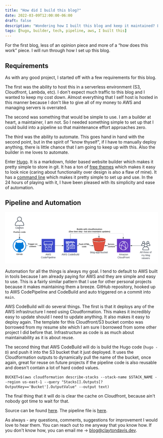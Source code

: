 ```yaml
---
title: "How did I build this blog?"
date: 2022-03-09T12:00:00-06:00
draft: false
description: "Wondering how I built this blog and keep it maintained? Look no farther"
tags: [hugo, builder, tech, pipeline, aws, I built this]
---
```


For the first blog, less of an opinion piece and more of a “how does this work” piece. I will run through how I set up this blog.

## Requirements

As with any good project, I started off with a few requirements for this blog. 

The first was the ability to host this in a serverless environment (S3, Cloudfront, Lambda, etc). I don't expect much traffic to this blog and I wanted to keep my cost down. Almost everything that I self host is hosted in this manner because I don't like to give all of my money to AWS and managing servers is overrated.

The second was something that would be simple to use. I am a builder at heart, a maintainer, I am not. So I needed something simple to set up that I could build into a pipeline so that maintenance effort approaches zero.

The third was the ability to automate. This goes hand in hand with the second point, but in the spirit of "know thyself", if I have to manually deploy anything, there is little chance that I am going to keep up with this. Also the builder in me loves to automate.

Enter [Hugo](https://gohugo.io/). It is a markdown, folder based website builder which makes it pretty simple to store in git. It has a ton of [free themes](https://themes.gohugo.io/) which makes it easy to look nice (caring about functionality over design is also a flaw of mine). It has a [command line](https://gohugo.io/commands/hugo/) which makes it pretty simple to set up and use. In the 24 hours of playing with it, I have been pleased with its simplicity and ease of automation.

## Pipeline and Automation

![Blog Pipeline](post01-feature-BlogPipeline.png)

Automation for all the things is always my goal. I tend to default to AWS built in tools because I am already paying for AWS and they are simple and easy to use. This is a fairly similar pattern that I use for other personal projects because it makes maintaining them a breeze. GitHub repository, hooked up to AWS CodePipeline and CodeBuild and auto triggered on a commit into `main`.

AWS CodeBuild will do several things. The first is that it deploys any of the AWS infrastructure I need using Cloudformation. This makes it incredibly easy to update should I need to update anything. It also makes it easy to deploy again. The template for this Cloudfront/S3 bucket combo was borrowed from my resume site which I am sure I borrowed from some other project I did before that. Infrastructure as code is as much about maintainability as it is about reuse.

The second thing that AWS CodeBuild will do is build the Hugo code (`hugo -D`) and push it into the S3 bucket that it just deployed. It uses the Cloudformation outputs to dynamically pull the name of the bucket, once again, great for reuse on future projects if the pipeline code is also reusable and doesn't contain a lot of hard coded values.

```
BUCKET=$(aws cloudformation describe-stacks --stack-name $STACK_NAME --region us-east-1 --query "Stacks[].Outputs[?OutputKey=='Bucket'].OutputValue" --output text)
```

The final thing that it will do is clear the cache on Cloudfront, because ain't nobody got time to wait for that.

Source can be found [here](https://github.com/davis190/blog-app). The pipeline file is [here](https://github.com/davis190/blog-app/blob/main/aws/buildspec.yml).

As always - any questions, comments, suggestions for improvement I would love to hear them. You can reach out to me anyway that you know how. If you don't know how, you can email me -> blog@claytondavis.dev.

